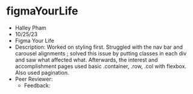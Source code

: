 # figmaYourLife

- Halley Pham
- 10/25/23
- Figma Your Life
- Description: Worked on styling first. Struggled with the nav bar and carousel alignments ; solved this issue by putting classes in each div and saw what affected what. Afterwards, the interest and accomplishment pages used basic .container, .row, .col with flexbox. Also used pagination.
- Peer Reviewer:
  - Feedback:
